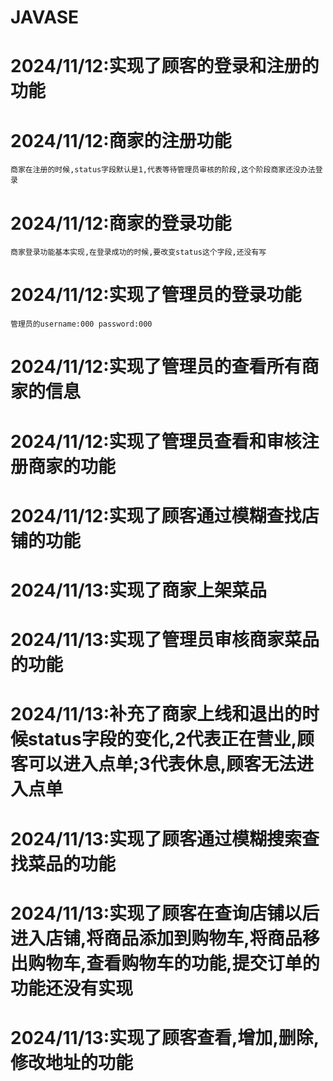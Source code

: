 # JAVASE
# 2024/11/12:实现了顾客的登录和注册的功能
# 2024/11/12:商家的注册功能
    商家在注册的时候,status字段默认是1,代表等待管理员审核的阶段,这个阶段商家还没办法登录
# 2024/11/12:商家的登录功能
    商家登录功能基本实现,在登录成功的时候,要改变status这个字段,还没有写
# 2024/11/12:实现了管理员的登录功能
    管理员的username:000 password:000
# 2024/11/12:实现了管理员的查看所有商家的信息
# 2024/11/12:实现了管理员查看和审核注册商家的功能
# 2024/11/12:实现了顾客通过模糊查找店铺的功能
# 2024/11/13:实现了商家上架菜品
# 2024/11/13:实现了管理员审核商家菜品的功能
# 2024/11/13:补充了商家上线和退出的时候status字段的变化,2代表正在营业,顾客可以进入点单;3代表休息,顾客无法进入点单
# 2024/11/13:实现了顾客通过模糊搜索查找菜品的功能
# 2024/11/13:实现了顾客在查询店铺以后进入店铺,将商品添加到购物车,将商品移出购物车,查看购物车的功能,提交订单的功能还没有实现
# 2024/11/13:实现了顾客查看,增加,删除,修改地址的功能